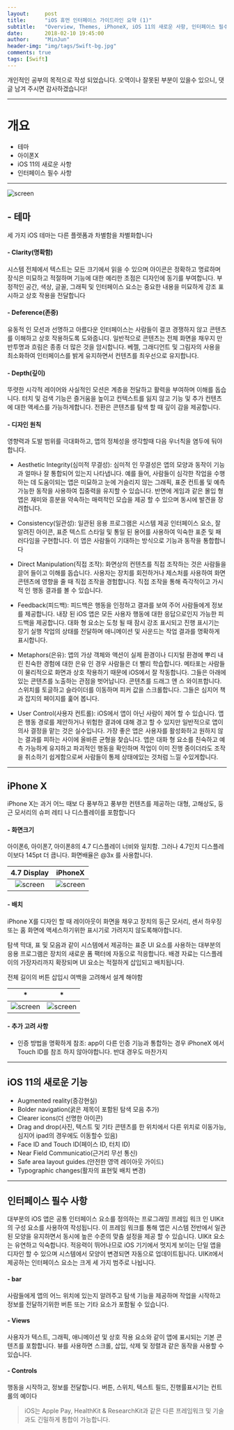 ```yaml
---
layout:     post
title:      "iOS 휴먼 인터페이스 가이드라인 요약 (1)"
subtitle:   "Overview, Themes, iPhoneX, iOS 11의 새로운 사항, 인터페이스 필수 사항"
date:       2018-02-10 19:45:00
author:     "MinJun"
header-img: "img/tags/Swift-bg.jpg"
comments: true
tags: [Swift]
---
```


개인적인 공부의 목적으로 작성 되었습니다. 오역이나 잘못된 부분이 있을수 있으니, 댓글 남겨 주시면 감사하겠습니다!

---

# 개요

- 테마
- 아이폰X
- iOS 11의 새로운 사항
- 인터페이스 필수 사항 

---

![screen](/img/posts/Overview.png)

## - 테마

세 가지 iOS 테마는 다른 플렛폼과 차별함을 차별화합니다

#### - Clarity(명확함)

시스템 전체에서 텍스트는 모든 크기에서 읽을 수 있으며 아이콘은 정확하고 명료하며 장식은 미묘하고 적절하며 기능에 대한 예리한 초점은 디자인에 동기를 부여합니다. 부정적인 공간, 색상, 글꼴, 그래픽 및 인터페이스 요소는 중요한 내용을 미묘하게 강조 표시하고 상호 작용을 전달합니다 <br>

#### - Deference(존중)

유동적 인 모션과 선명하고 아름다운 인터페이스는 사람들이 결코 경쟁하지 않고 콘텐츠를 이해하고 상호 작용하도록 도와줍니다. 일반적으로 콘텐츠는 전체 화면을 채우지 만 반투명과 흐림은 종종 더 많은 것을 암시합니다. 베젤, 그래디언트 및 그림자의 사용을 최소화하여 인터페이스를 밝게 유지하면서 컨텐츠를 최우선으로 유지합니다. <br>

#### - Depth(깊이)

뚜렷한 시각적 레이어와 사실적인 모션은 계층을 전달하고 활력을 부여하며 이해를 돕습니다. 터치 및 검색 기능은 즐거움을 높이고 컨텍스트를 잃지 않고 기능 및 추가 컨텐츠에 대한 액세스를 가능하게합니다. 전환은 콘텐츠를 탐색 할 때 깊이 감을 제공합니다. <br>

#### - 디자인 원칙 

영향력과 도발 범위를 극대화하고, 앱의 정체성을 생각할때 다음 우너칙을 염두에 둬야 합니다. 

- Aesthetic Integrity(심미적 무결성): 심미적 인 무결성은 앱의 모양과 동작이 기능과 얼마나 잘 통합되어 있는지 나타냅니다. 예를 들어, 사람들이 심각한 작업을 수행하는 데 도움이되는 앱은 미묘하고 눈에 거슬리지 않는 그래픽, 표준 컨트롤 및 예측 가능한 동작을 사용하여 집중력을 유지할 수 있습니다. 반면에 게임과 같은 몰입 형 앱은 재미와 흥분을 약속하는 매력적인 모습을 제공 할 수 있으며 동시에 발견을 장려합니다.

- Consistency(일관성): 일관된 응용 프로그램은 시스템 제공 인터페이스 요소, 잘 알려진 아이콘, 표준 텍스트 스타일 및 통일 된 용어를 사용하여 익숙한 표준 및 패러다임을 구현합니다. 이 앱은 사람들이 기대하는 방식으로 기능과 동작을 통합합니다

- Direct Manipulation(직접 조작): 화면상의 컨텐츠를 직접 조작하는 것은 사람들을 끌어 들이고 이해를 돕습니다. 사용자는 장치를 회전하거나 제스처를 사용하여 화면 콘텐츠에 영향을 줄 때 직접 조작을 경험합니다. 직접 조작을 통해 즉각적이고 가시적 인 행동 결과를 볼 수 있습니다.

- Feedback(피드백): 피드백은 행동을 인정하고 결과를 보여 주어 사람들에게 정보를 제공합니다. 내장 된 iOS 앱은 모든 사용자 행동에 대한 응답으로인지 가능한 피드백을 제공합니다. 대화 형 요소는 도청 될 때 잠시 강조 표시되고 진행 표시기는 장기 실행 작업의 상태를 전달하며 애니메이션 및 사운드는 작업 결과를 명확하게 표시합니다.

- Metaphors(은유): 앱의 가상 객체와 액션이 실제 환경이나 디지털 환경에 뿌리 내린 친숙한 경험에 대한 은유 인 경우 사람들은 더 빨리 학습합니다. 메타포는 사람들이 물리적으로 화면과 상호 작용하기 때문에 iOS에서 잘 작동합니다. 그들은 아래에있는 콘텐츠를 노출하는 관점을 벗어납니다. 콘텐츠를 드래그 앤 스 와이프합니다. 스위치를 토글하고 슬라이더를 이동하며 피커 값을 스크롤합니다. 그들은 심지어 책과 잡지의 페이지를 훑어 봅니다.

- User Control(사용자 컨트롤): iOS에서 앱이 아닌 사람이 제어 할 수 있습니다. 앱은 행동 경로를 제안하거나 위험한 결과에 대해 경고 할 수 있지만 일반적으로 앱이 의사 결정을 맡는 것은 실수입니다. 가장 좋은 앱은 사용자를 활성화하고 원하지 않는 결과를 피하는 사이에 올바른 균형을 찾습니다. 앱은 대화 형 요소를 친숙하고 예측 가능하게 유지하고 파괴적인 행동을 확인하며 작업이 이미 진행 중이더라도 조작을 취소하기 쉽게함으로써 사람들이 통제 상태에있는 것처럼 느낄 수있게합니다.

---

## iPhone X 

iPhone X는 과거 어느 때보 다 풍부하고 풍부한 컨텐츠를 제공하는 대형, 고해상도, 둥근 모서리의 슈퍼 레티 나 디스플레이를 포함합니다

#### - 화면크기

아이폰6, 아이폰7, 아이폰8의 4.7 디스플레이 너비와 일치함. 그러나 4.7인치 디스플레이보다 145pt 더 큽니다. 화면배율은 @3x 를 사용합니다. <br>

| 4.7 Display | iPhoneX | 
| :--: | :--: |
|![screen](/img/posts/iPhoneX.png) |![screen](/img/posts/iPhoneX-1.png) | <br>

#### - 배치 

iPhone X를 디자인 할 때 레이아웃이 화면을 채우고 장치의 둥근 모서리, 센서 하우징 또는 홈 화면에 액세스하기위한 표시기로 가려지지 않도록해야합니다.

탐색 막대, 표 및 모음과 같이 시스템에서 제공하는 표준 UI 요소를 사용하는 대부분의 응용 프로그램은 장치의 새로운 폼 팩터에 자동으로 적응합니다. 배경 자료는 디스플레이의 가장자리까지 확장되며 UI 요소는 적절하게 삽입되고 배치됩니다.

전체 길이의 버튼 삽입시 여백을 고려해서 설계 해야함 

| * | * | 
| :--: | :--: |
|![screen](/img/posts/iPhoneX-2.png) |![screen](/img/posts/iPhoneX-3.png) | <br>

#### - 추가 고려 사항 

- 인증 방법을 명확하게 참조: app이 다른 인증 기능과 통합하는 경우 iPhoneX 에서 Touch ID를 참조 하지 않아야합니다. 반대 경우도 마찬가지

---

## iOS 11의 새로운 기능 

- Augmented reality(증강현실)
- Bolder navigation(굵은 제목이 포함된 탐색 모음 추가)
- Clearer icons(더 선명한 아이콘)
- Drag and drop(사진, 텍스트 및 기타 콘텐츠를 한 위치에서 다른 위치로 이동가능, 심지어 ipad의 경우에도 이동할수 있음)
- Face ID and Touch ID(페이스 ID, 터치 ID)
- Near Field Communicatio(근거리 무선 통신)
- Safe area layout guides.(안전한 영역 레이아웃 가이드)
- Typographic changes(활자의 표현및 배치 변경)

---

## 인터페이스 필수 사항 

대부분의 iOS 앱은 공통 인터페이스 요소를 정의하는 프로그래밍 프레임 워크 인 UIKit의 구성 요소를 사용하여 작성됩니다. 이 프레임 워크를 통해 앱은 시스템 전반에서 일관된 모양을 유지하면서 동시에 높은 수준의 맞춤 설정을 제공 할 수 있습니다. UIKit 요소는 유연하고 익숙합니다. 적응력이 뛰어나므로 iOS 기기에서 멋지게 보이는 단일 앱을 디자인 할 수 있으며 시스템에서 모양이 변경되면 자동으로 업데이트됩니다. UIKit에서 제공하는 인터페이스 요소는 크게 세 가지 범주로 나뉩니다.

#### - bar 

사람들에게 앱의 어느 위치에 있는지 알려주고 탐색 기능을 제공하며 작업을 시작하고 정보를 전달하기위한 버튼 또는 기타 요소가 포함될 수 있습니다.

#### - Views

사용자가 텍스트, 그래픽, 애니메이션 및 상호 작용 요소와 같이 앱에 표시되는 기본 콘텐츠를 포함합니다. 뷰를 사용하면 스크롤, 삽입, 삭제 및 정렬과 같은 동작을 사용할 수 있습니다.


#### - Controls 

행동을 시작하고, 정보를 전달합니다. 버튼, 스위치, 텍스트 필드, 진행률표시기는 컨트롤의 예이다


> iOS는 Apple Pay, HealthKit & ResearchKit과 같은 다른 프레임워크 및 기술과도 긴밀하게 통합이 가능합니다. 




